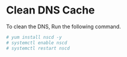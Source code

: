 # Clean DNS Cache

To clean the DNS, Run the following command.

```bash
# yum install nscd -y 
# systemctl enable nscd 
# systemctl restart nscd 

```